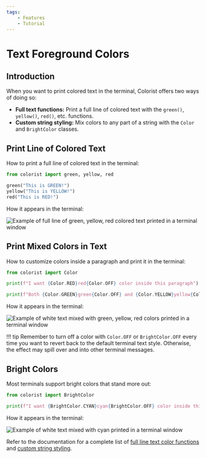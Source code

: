 ```yaml
---
tags:
    - Features
    - Tutorial
---
```


# Text Foreground Colors
## Introduction
When you want to print colored text in the terminal, Colorist offers two ways of doing so:

* **Full text functions:** Print a full line of colored text with the `green()`, `yellow()`, `red()`, etc. functions.
* **Custom string styling:** Mix colors to any part of a string with the `Color` and `BrightColor` classes.

## Print Line of Colored Text
How to print a full line of colored text in the terminal:

```python linenums="1"
from colorist import green, yellow, red

green("This is GREEN!")
yellow("This is YELLOW!")
red("This is RED!")
```

How it appears in the terminal:

![Example of full line of green, yellow, red colored text printed in a terminal window](../assets/images/examples/color_full_text_green_yellow_red.png)

## Print Mixed Colors in Text
How to customize colors inside a paragraph and print it in the terminal:

```python linenums="1"
from colorist import Color

print(f"I want {Color.RED}red{Color.OFF} color inside this paragraph")

print(f"Both {Color.GREEN}green{Color.OFF} and {Color.YELLOW}yellow{Color.OFF} are nice colors")
```

How it appears in the terminal:

![Example of white text mixed with green, yellow, red colors printed in a terminal window](../assets/images/examples/color_custom_text_green_yellow_red.png)

!!! tip
    Remember to turn off a color with `Color.OFF` or `BrightColor.OFF` every time you want to revert back to the default terminal text style. Otherwise, the effect may spill over and into other terminal messages.

## Bright Colors
Most terminals support bright colors that stand more out:

```python linenums="1"
from colorist import BrightColor

print(f"I want {BrightColor.CYAN}cyan{BrightColor.OFF} color inside this paragraph")
```

How it appears in the terminal:

![Example of white text mixed with cyan printed in a terminal window](../assets/images/examples/bright_color_custom_text_cyan.png)

Refer to the documentation for a complete list of [full line text color functions](../reference/text-colors/full-line.md) and [custom string styling](../reference/text-colors/mixed.md).
